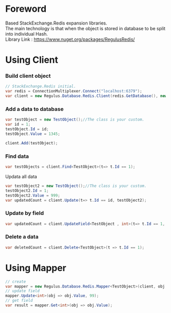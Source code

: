 # Foreword  
Based StackExchange.Redis expansion libraries.  
The main technology is that when the object is stored in database to be split into individual Hash.  
Library Link : https://www.nuget.org/packages/RegulusRedis/  

# Using Client  
### Build client object
```C#
// StackExchange.Redis initial.
var redis = ConnectionMultiplexer.Connect("localhost:6379");
var client = new Regulus.Database.Redis.Client(redis.GetDatabase(), new JsonSeriallzer());
```
### Add a data to database
```C#
var testObject = new TestObject();//The class is your custom.
var id = 1;
testObject.Id = id;
testObject.Value = 1345;

client.Add(testObject);
```
### Find data
```c#
var testObjects = client.Find<TestObject>(t=> t.Id == 1);
```

Updata all data
```C#
var testObject2 = new TestObject();//The class is your custom.
testObject2.Id = 1;
testObject2.Value = 999;
var updatedCount = client.Update(t=> t.Id == id, testObject2);
```

### Update by field
```C#
var updatedCount = client.UpdateField<TestObject , int>(t=> t.Id == 1, t=> t.Value , 12345);
```

### Delete a data
```c#
var deletedCount = client.Delete<TestObject>(t => t.Id == 1);
```

# Using Mapper
```c#
// create
var mapper = new Regulus.Database.Redis.Mapper<TestObject>(client, obj => obj.Id == 1);            
// update field
mapper.Update<int>(obj => obj.Value, 99);
// get field
var result = mapper.Get<int>(obj => obj.Value);
```
